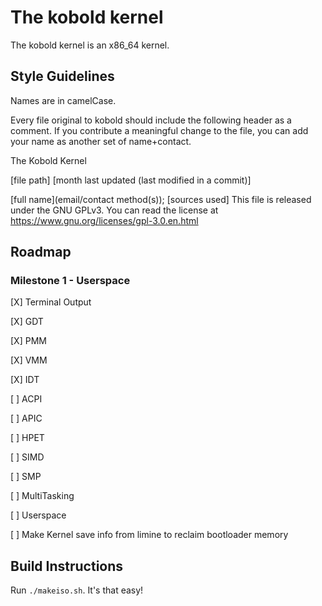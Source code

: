 # The kobold kernel

The kobold kernel is an x86_64 kernel.

## Style Guidelines

Names are in camelCase.

Every file original to kobold should include the following header as a comment. If you contribute a meaningful change to the file, you can add your name as another set of name+contact.

The Kobold Kernel

[file path]
[month last updated (last modified in a commit)]

[full name](email/contact method(s));
[sources used]
This file is released under the GNU GPLv3. You can read the license at https://www.gnu.org/licenses/gpl-3.0.en.html

## Roadmap

### Milestone 1 - Userspace

[X] Terminal Output

[X] GDT

[X] PMM

[X] VMM

[X] IDT

[ ] ACPI

[ ] APIC

[ ] HPET

[ ] SIMD

[ ] SMP

[ ] MultiTasking

[ ] Userspace

[ ] Make Kernel save info from limine to reclaim bootloader memory

## Build Instructions

Run `./makeiso.sh`. It's that easy!